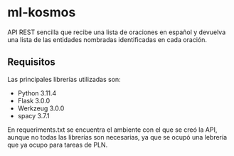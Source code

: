# ml-kosmos
API REST sencilla que recibe una lista de oraciones en español y devuelva una lista de las entidades nombradas identificadas en cada oración.

## Requisitos
Las principales librerías utilizadas son:
- Python 3.11.4
- Flask 3.0.0
- Werkzeug 3.0.0
- spacy 3.7.1

En requeriments.txt se encuentra el ambiente con el que se creó la API, aunque no todas las librerías son necesarias, ya que se ocupó una lebrería que ya ocupo para tareas de PLN.


